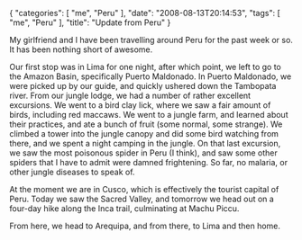 {
    "categories": [
        "me", 
        "Peru"
    ], 
    "date": "2008-08-13T20:14:53", 
    "tags": [
        "me", 
        "Peru"
    ], 
    "title": "Update from Peru"
}

My girlfriend and I have been travelling around Peru for the past week or so. It has been nothing short of awesome.

Our first stop was in Lima for one night, after which point, we left to go to the Amazon Basin, specifically Puerto Maldonado. In Puerto Maldonado, we were picked up by our guide, and quickly ushered down the Tambopata river. From our jungle lodge, we had a number of rather excellent excursions. We went to a bird clay lick, where we saw a fair amount of birds, including red maccaws. We went to a jungle farm, and learned about their practices, and ate a bunch of fruit (some normal, some strange). We climbed a tower into the jungle canopy and did some bird watching from there, and we spent a night camping in the jungle. On that last excursion, we saw the most poisonous spider in Peru (I think), and saw some other spiders that I have to admit were damned frightening. So far, no malaria, or other jungle diseases to speak of.

At the moment we are in Cusco, which is effectively the tourist capital of Peru. Today we saw the Sacred Valley, and tomorrow we head out on a four-day hike along the Inca trail, culminating at Machu Piccu. 

From here, we head to Arequipa, and from there, to Lima and then home.<!--break-->